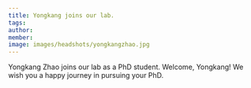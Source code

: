 ```yaml
---
title: Yongkang joins our lab.
tags:
author: 
member: 
image: images/headshots/yongkangzhao.jpg
---
```


Yongkang Zhao joins our lab as a PhD student. Welcome, Yongkang! We wish you a happy journey in pursuing your PhD.
